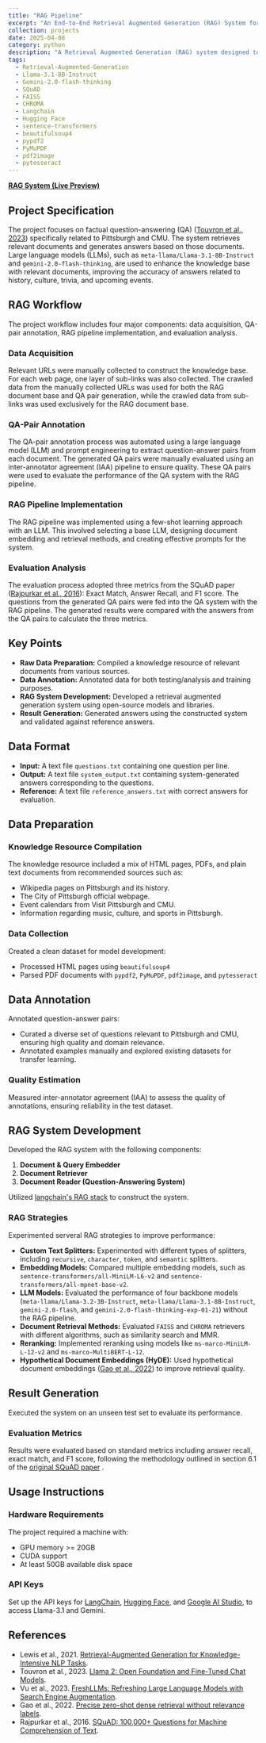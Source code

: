 ```yaml
---
title: "RAG Pipeline"
excerpt: "An End-to-End Retrieval Augmented Generation (RAG) System for Answering Questions. <br/><img src='/images/RAG.png'>"
collection: projects
date: 2025-04-08
category: python
description: "A Retrieval Augmented Generation (RAG) system designed to answer questions about Pittsburgh and CMU."
tags:
  - Retrieval-Augmented-Generation
  - Llama-3.1-8B-Instruct
  - Gemini-2.0-flash-thinking
  - SQuAD
  - FAISS
  - CHROMA
  - Langchain
  - Hugging Face
  - sentence-transformers
  - beautifulsoup4
  - pypdf2
  - PyMuPDF
  - pdf2image
  - pytesseract
---
```



**[RAG System (Live Preview)](https://github.com/ranranrunforit/RAG/tree/main/End-to-End%20RAG%20system)**


## Project Specification

The project focuses on factual question-answering (QA) ([Touvron et al., 2023](https://arxiv.org/abs/2307.09288)) specifically related to Pittsburgh and CMU. The system retrieves relevant documents and generates answers based on those documents. Large language models (LLMs), such as `meta-llama/Llama-3.1-8B-Instruct` and `gemini-2.0-flash-thinking`, are used to enhance the knowledge base with relevant documents, improving the accuracy of answers related to history, culture, trivia, and upcoming events.

## RAG Workflow

The project workflow includes four major components: data acquisition, QA-pair annotation, RAG pipeline implementation, and evaluation analysis.

### Data Acquisition

Relevant URLs were manually collected to construct the knowledge base. For each web page, one layer of sub-links was also collected. The crawled data from the manually collected URLs was used for both the RAG document base and QA pair generation, while the crawled data from sub-links was used exclusively for the RAG document base.

### QA-Pair Annotation

The QA-pair annotation process was automated using a large language model (LLM) and prompt engineering to extract question-answer pairs from each document. The generated QA pairs were manually evaluated using an inter-annotator agreement (IAA) pipeline to ensure quality. These QA pairs were used to evaluate the performance of the QA system with the RAG pipeline.

### RAG Pipeline Implementation

The RAG pipeline was implemented using a few-shot learning approach with an LLM. This involved selecting a base LLM, designing document embedding and retrieval methods, and creating effective prompts for the system.

### Evaluation Analysis

The evaluation process adopted three metrics from the SQuAD paper ([Rajpurkar et al., 2016](https://arxiv.org/abs/1606.05250)): Exact Match, Answer Recall, and F1 score. The questions from the generated QA pairs were fed into the QA system with the RAG pipeline. The generated results were compared with the answers from the QA pairs to calculate the three metrics.

## Key Points

- **Raw Data Preparation:** Compiled a knowledge resource of relevant documents from various sources.
- **Data Annotation:** Annotated data for both testing/analysis and training purposes.
- **RAG System Development:** Developed a retrieval augmented generation system using open-source models and libraries.
- **Result Generation:** Generated answers using the constructed system and validated against reference answers.

## Data Format

- **Input:** A text file `questions.txt` containing one question per line.
- **Output:** A text file `system_output.txt` containing system-generated answers corresponding to the questions.
- **Reference:** A text file `reference_answers.txt` with correct answers for evaluation.

## Data Preparation

### Knowledge Resource Compilation

The knowledge resource included a mix of HTML pages, PDFs, and plain text documents from recommended sources such as:

- Wikipedia pages on Pittsburgh and its history.
- The City of Pittsburgh official webpage.
- Event calendars from Visit Pittsburgh and CMU.
- Information regarding music, culture, and sports in Pittsburgh.

### Data Collection

Created a clean dataset for model development:

- Processed HTML pages using `beautifulsoup4`
- Parsed PDF documents with `pypdf2`, `PyMuPDF`, `pdf2image`, and `pytesseract`

## Data Annotation

Annotated question-answer pairs:

- Curated a diverse set of questions relevant to Pittsburgh and CMU, ensuring high quality and domain relevance.
- Annotated examples manually and explored existing datasets for transfer learning.

### Quality Estimation

Measured inter-annotator agreement (IAA) to assess the quality of annotations, ensuring reliability in the test dataset.

## RAG System Development

Developed the RAG system with the following components:

1. **Document & Query Embedder**
2. **Document Retriever**
3. **Document Reader (Question-Answering System)**

Utilized [langchain&#39;s RAG stack](https://python.langchain.com/docs/use_cases/question_answering/local_retrieval_qa) to construct the system.

### RAG Strategies

Experimented serveral RAG strategies to improve performance:

- **Custom Text Splitters:** Experimented with different types of splitters, including `recursive`, `character`, `token`, and `semantic` splitters.
- **Embedding Models:** Compared multiple embedding models, such as `sentence-transformers/all-MiniLM-L6-v2` and `sentence-transformers/all-mpnet-base-v2`.
- **LLM Models:** Evaluated the performance of four backbone models (`meta-llama/Llama-3.2-3B-Instruct`, `meta-llama/Llama-3.1-8B-Instruct`, `gemini-2.0-flash`, and `gemini-2.0-flash-thinking-exp-01-21`) without the RAG pipeline. 
- **Document Retrieval Methods:** Evaluated `FAISS` and `CHROMA` retrievers with different algorithms, such as similarity search and MMR.
- **Reranking:** Implemented reranking using models like `ms-marco-MiniLM-L-12-v2` and `ms-marco-MultiBERT-L-12`.
- **Hypothetical Document Embeddings (HyDE):** Used hypothetical document embeddings ([Gao et al., 2022](https://arxiv.org/abs/2212.10496)) to improve retrieval quality.

## Result Generation

Executed the system on an unseen test set to evaluate its performance. 

### Evaluation Metrics

Results were evaluated based on standard metrics including answer recall, exact match, and F1 score, following the methodology outlined in section 6.1 of the [original SQuAD paper](https://arxiv.org/abs/1606.05250) .

## Usage Instructions

### Hardware Requirements
The project required a machine with:

- GPU memory >= 20GB
- CUDA support
- At least 50GB available disk space

### API Keys

Set up the API keys for [LangChain](https://www.langchain.com), [Hugging Face](https://huggingface.co/models), and [Google AI Studio](https://aistudio.google.com), to access Llama-3.1 and Gemini.

## References

+ Lewis et al., 2021. [Retrieval-Augmented Generation for Knowledge-Intensive NLP Tasks](https://arxiv.org/abs/2005.11401).
+ Touvron et al., 2023. [Llama 2: Open Foundation and Fine-Tuned Chat Models](https://arxiv.org/abs/2307.09288).
+ Vu et al., 2023. [FreshLLMs: Refreshing Large Language Models with Search Engine Augmentation](https://arxiv.org/abs/2310.03214).
+ Gao et al., 2022. [Precise zero-shot dense retrieval without relevance labels](https://arxiv.org/abs/2212.10496).
+ Rajpurkar et al., 2016. [SQuAD: 100,000+ Questions for Machine Comprehension of Text](https://arxiv.org/abs/1606.05250).


